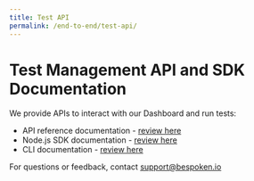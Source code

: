 ```yaml
---
title: Test API
permalink: /end-to-end/test-api/
---
```

# Test Management API and SDK Documentation
We provide APIs to interact with our Dashboard and run tests:
* API reference documentation - [review here](https://test-api.bespoken.io/api/docs)
* Node.js SDK documentation - [review here](https://test-api.bespoken.io/sdk)
* CLI documentation - [review here](https://read.bespoken.io/cli/commands/#test-suite)

For questions or feedback, contact [support@bespoken.io](mailto:support@bespoken.io)